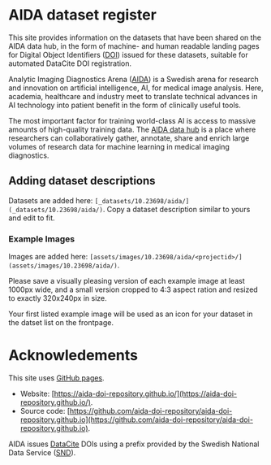# AIDA dataset register
This site provides information on the datasets that have been shared on the AIDA
data hub, in the form of machine- and human readable landing pages for Digital
Object Identifiers ([DOI](https://www.doi.org/)) issued for these datasets,
suitable for automated DataCite DOI registration.

Analytic Imaging Diagnostics Arena ([AIDA](https://medtech4health.se/aida)) is a
Swedish arena for research and innovation on artificial intelligence, AI, for
medical image analysis. Here, academia, healthcare and industry meet to
translate technical advances in AI technology into patient benefit in the form
of clinically useful tools.

The most important factor for training world-class AI is access to massive
amounts of high-quality training data.
The [AIDA data hub](https://medtech4health.se/aida/datahub/) is a place where
researchers can collaboratively gather, annotate, share and enrich large volumes
of research data for machine learning in medical imaging diagnostics.

## Adding dataset descriptions

Datasets are added here: `[_datasets/10.23698/aida/](_datasets/10.23698/aida/)`.
Copy a dataset description similar to yours and edit to fit.

### Example Images

Images are added here: `[assets/images/10.23698/aida/<projectid>/](assets/images/10.23698/aida/)`.

Please save a visually pleasing version of each example image at least 1000px
wide, and a small  version cropped to 4:3 aspect ration and resized to exactly
320x240px in size.

Your first listed example image will be used as an icon for your dataset in the
datset list on the frontpage.

# Acknowledements

This site uses [GitHub pages](https://pages.github.com/).

* Website: [https://aida-doi-repository.github.io/](https://aida-doi-repository.github.io/).
* Source code: [https://github.com/aida-doi-repository/aida-doi-repository.github.io](https://github.com/aida-doi-repository/aida-doi-repository.github.io).

AIDA issues [DataCite](https://datacite.org) DOIs using a prefix provided by the
Swedish National Data Service ([SND](https://snd.gu.se/)).
